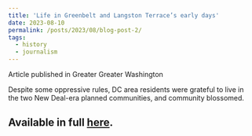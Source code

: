 ```yaml
---
title: 'Life in Greenbelt and Langston Terrace’s early days'
date: 2023-08-10
permalink: /posts/2023/08/blog-post-2/
tags:
  - history
  - journalism
---
```

Article published in Greater Greater Washington

Despite some oppressive rules, DC area residents were grateful to live in the two New Deal-era planned communities, and community blossomed.

Available in full [here](https://ggwash.org/view/90530/life-in-greenbelt-and-langston-terraces-early-days).
------
